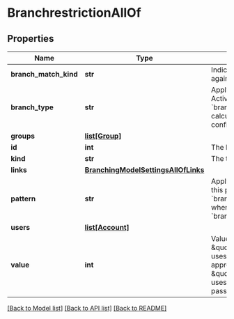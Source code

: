 # BranchrestrictionAllOf

## Properties
Name | Type | Description | Notes
------------ | ------------- | ------------- | -------------
**branch_match_kind** | **str** | Indicates how the restriction is matched against a branch. The default is &#x60;glob&#x60;. | 
**branch_type** | **str** | Apply the restriction to branches of this type. Active when &#x60;branch_match_kind&#x60; is &#x60;branching_model&#x60;. The branch type will be calculated using the branching model configured for the repository. | [optional] 
**groups** | [**list[Group]**](Group.md) |  | [optional] 
**id** | **int** | The branch restriction status&#39; id. | [optional] 
**kind** | **str** | The type of restriction that is being applied. | 
**links** | [**BranchingModelSettingsAllOfLinks**](BranchingModelSettingsAllOfLinks.md) |  | [optional] 
**pattern** | **str** | Apply the restriction to branches that match this pattern. Active when &#x60;branch_match_kind&#x60; is &#x60;glob&#x60;. Will be empty when &#x60;branch_match_kind&#x60; is &#x60;branching_model&#x60;. | 
**users** | [**list[Account]**](Account.md) |  | [optional] 
**value** | **int** | Value with kind-specific semantics: \&quot;require_approvals_to_merge\&quot; uses it to require a minimum number of approvals on a PR; \&quot;require_passing_builds_to_merge\&quot; uses it to require a minimum number of passing builds. | [optional] 

[[Back to Model list]](../README.md#documentation-for-models) [[Back to API list]](../README.md#documentation-for-api-endpoints) [[Back to README]](../README.md)


